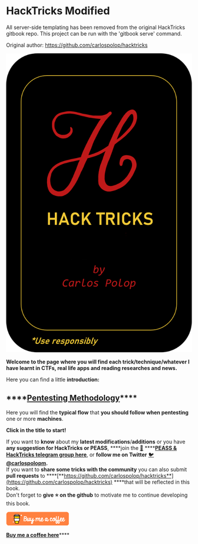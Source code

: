 # HackTricks Modified 
All server-side templating has been removed from the original HackTricks gitbook repo. This project can be run with the 'gitbook serve' command.

Original author: https://github.com/carlospolop/hacktricks 



![](.gitbook/assets/portada-alcoholica.png)

**Welcome to the page where you will find each trick/technique/whatever I have learnt in CTFs, real life apps and reading researches and news.**

Here you can find a little **introduction:**

## \*\*\*\*[**Pentesting Methodology**](pentesting-methodology.md)\*\*\*\*

Here you will find the **typical flow** that **you should follow when pentesting** one or more **machines**.

**Click in the title to start!**

If you want to **know** about my **latest modifications**/**additions** or you have **any suggestion for HackTricks or PEASS**, ****join the [💬](https://emojipedia.org/speech-balloon/) ****[**PEASS & HackTricks telegram group here**](https://t.me/peass), or **follow me on Twitter** [🐦](https://emojipedia.org/bird/)[**@carlospolopm**](https://twitter.com/carlospolopm)**.**  
If you want to **share some tricks with the community** you can also submit **pull requests** to ****[**https://github.com/carlospolop/hacktricks**](https://github.com/carlospolop/hacktricks) ****that will be reflected in this book.  
Don't forget to **give ⭐ on the github** to motivate me to continue developing this book.



![](.gitbook/assets/68747470733a2f2f7777772e6275796d6561636f666665652e636f6d2f6173736574732f696d672f637573746f6d5f696d616765732f6f72616e67655f696d672e706e67%20%286%29.png)

[**Buy me a coffee here**](https://www.buymeacoffee.com/carlospolop)\*\*\*\*

